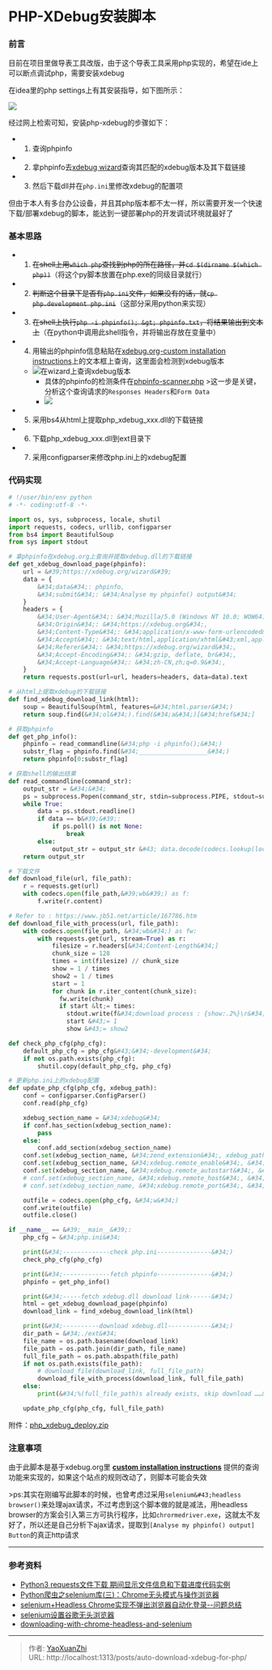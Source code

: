 # PHP-XDebug安装脚本


### 前言
目前在项目里做导表工具改版，由于这个导表工具采用php实现的，希望在ide上可以断点调试php，需要安装xdebug

在idea里的php settings上有其安装指导，如下图所示：

![](/assets/2019-09-01/1567309969314.png)

经过网上检索可知，安装php-xdebug的步骤如下：
 - 1. 查询phpinfo
 - 2. 拿phpinfo去[xdebug wizard](https://xdebug.org/wizard.php)查询其匹配的xdebug版本及其下载链接
 - 3. 然后下载dll并在`php.ini`里修改xdebug的配置项

但由于本人有多台办公设备，并且其php版本都不太一样，所以需要开发一个快速下载/部署xdebug的脚本，能达到一键部署php的开发调试环境就最好了

### 基本思路
 - 1. ~~在shell上用`which php`查找到php的所在路径，并`cd $(dirname $(which php))`~~（将这个py脚本放置在php.exe的同级目录就行）
 - 2. ~~判断这个目录下是否有`php.ini`文件，如果没有的话，就`cp php.development php.ini`~~（这部分采用python来实现）
 - 3. ~~在shell上执行`php -i phpinfo(); &gt; phpinfo.txt`，将结果输出到文本上~~（在python中调用此shell指令，并将输出存放在变量中）
 - 4. 用输出的phpinfo信息粘贴在[xdebug.org-custom installation instructions](https://xdebug.org/wizard.php)上的文本框上查询，这里面会检测到xdebug版本
   - ![在wizard上查询xdebug版本](/assets/2019-09-01/1567312543380.png)
     - 具体的phpinfo的检测条件在[phpinfo-scanner.php](https://github.com/derickr/xdebug.org/blob/master/html/include/phpinfo-scanner.php)
       &gt;这一步是关键，分析这个查询请求的`Responses Headers`和`Form Data`
     - ![](/assets/2019-09-01/1567314064999.png)
 - 5. 采用bs4从html上提取php_xdebug_xxx.dll的下载链接
 - 6. 下载php_xdebug_xxx.dll到ext目录下
 - 7. 采用configparser来修改php.ini上的xdebug配置

### 代码实现

```py
# !/user/bin/env python
# -*- coding:utf-8 -*- 

import os, sys, subprocess, locale, shutil
import requests, codecs, urllib, configparser
from bs4 import BeautifulSoup
from sys import stdout

# 拿phpinfo在xdebug.org上查询并提取xdebug.dll的下载链接
def get_xdebug_download_page(phpinfo):
    url = &#39;https://xdebug.org/wizard&#39;
    data = {
        &#34;data&#34;: phpinfo,
        &#34;submit&#34;: &#34;Analyse my phpinfo() output&#34;
    }
    headers = {
        &#34;User-Agent&#34;: &#34;Mozilla/5.0 (Windows NT 10.0; WOW64) AppleWebKit/537.36 (KHTML, like Gecko) Chrome/74.0.3729.169 Safari/537.36&#34;,
        &#34;Origin&#34;: &#34;https://xdebug.org&#34;,
        &#34;Content-Type&#34;: &#34;application/x-www-form-urlencoded&#34;,
        &#34;Accept&#34;: &#34;text/html,application/xhtml&#43;xml,application/xml;q=0.9,image/webp,image/apng,*/*;q=0.8,application/signed-exchange;v=b3&#34;,
        &#34;Referer&#34;: &#34;https://xdebug.org/wizard&#34;,
        &#34;Accept-Encoding&#34;: &#34;gzip, deflate, br&#34;,
        &#34;Accept-Language&#34;: &#34;zh-CN,zh;q=0.9&#34;,
    }
    return requests.post(url=url, headers=headers, data=data).text

# 从html上提取xdebug的下载链接
def find_xdebug_download_link(html):
    soup = BeautifulSoup(html, features=&#34;html.parser&#34;)
    return soup.find(&#34;ol&#34;).find(&#34;a&#34;)[&#34;href&#34;]

# 获取phpinfo
def get_php_info():
    phpinfo = read_commandline(&#34;php -i phpinfo();&#34;)
    substr_flag = phpinfo.find(&#34;___________________&#34;)
    return phpinfo[0:substr_flag]

# 获取shell的输出结果
def read_commandline(command_str):
    output_str = &#34;&#34;
    ps = subprocess.Popen(command_str, stdin=subprocess.PIPE, stdout=subprocess.PIPE, shell=True)
    while True:
        data = ps.stdout.readline()
        if data == b&#39;&#39;:
            if ps.poll() is not None:
                break
        else:
            output_str = output_str &#43; data.decode(codecs.lookup(locale.getpreferredencoding()).name)
    return output_str

# 下载文件
def download_file(url, file_path):
    r = requests.get(url)
    with codecs.open(file_path,&#39;wb&#39;) as f:
        f.write(r.content)

# Refer to : https://www.jb51.net/article/167786.htm
def download_file_with_process(url, file_path):
    with codecs.open(file_path, &#34;wb&#34;) as fw:
        with requests.get(url, stream=True) as r:
            filesize = r.headers[&#34;Content-Length&#34;]
            chunk_size = 128
            times = int(filesize) // chunk_size
            show = 1 / times
            show2 = 1 / times
            start = 1
            for chunk in r.iter_content(chunk_size):
              fw.write(chunk)
              if start &lt;= times:
                stdout.write(f&#34;download process : {show:.2%}\r&#34;)
                start &#43;= 1
                show &#43;= show2

def check_php_cfg(php_cfg):
    default_php_cfg = php_cfg&#43;&#34;-development&#34;
    if not os.path.exists(php_cfg):
        shutil.copy(default_php_cfg, php_cfg)

# 更新php.ini上的xdebug配置
def update_php_cfg(php_cfg, xdebug_path):
    conf = configparser.ConfigParser()
    conf.read(php_cfg)

    xdebug_section_name = &#34;xdebug&#34;
    if conf.has_section(xdebug_section_name):
        pass
    else:
        conf.add_section(xdebug_section_name)
    conf.set(xdebug_section_name, &#34;zend_extension&#34;, xdebug_path)
    conf.set(xdebug_section_name, &#34;xdebug.remote_enable&#34;, &#34;1&#34;)
    conf.set(xdebug_section_name, &#34;xdebug.remote_autostart&#34;, &#34;1&#34;)
    # conf.set(xdebug_section_name, &#34;xdebug.remote_host&#34;, &#34;10.0.2.2&#34;)
    # conf.set(xdebug_section_name, &#34;xdebug.remote_port&#34;, &#34;9000&#34;)

    outfile = codecs.open(php_cfg, &#34;w&#34;)
    conf.write(outfile)
    outfile.close()

if __name__ == &#39;__main__&#39;:
    php_cfg = &#34;php.ini&#34;

    print(&#34;-------------check php.ini---------------&#34;)
    check_php_cfg(php_cfg)

    print(&#34;-------------fetch phpinfo---------------&#34;)
    phpinfo = get_php_info()

    print(&#34;-----fetch xdebug.dll download link------&#34;)
    html = get_xdebug_download_page(phpinfo)
    download_link = find_xdebug_download_link(html)

    print(&#34;----------download xdebug.dll------------&#34;)
    dir_path = &#34;./ext&#34;
    file_name = os.path.basename(download_link) 
    file_path = os.path.join(dir_path, file_name)
    full_file_path = os.path.abspath(file_path)
    if not os.path.exists(file_path):
        # download_file(download_link, full_file_path)
        download_file_with_process(download_link, full_file_path)
    else:
        print(&#34;%(full_file_path)s already exists, skip download ……&#34; % {&#39;full_file_path&#39; : full_file_path})

    update_php_cfg(php_cfg, full_file_path)
```

附件：[php_xdebug_deploy.zip](/assets/2019-09-01/php_xdebug_deploy.zip)

### 注意事项
由于此脚本是基于xdebug.org里 **[custom installation instructions](https://xdebug.org/wizard.php)** 提供的查询功能来实现的，如果这个站点的规则改动了，则脚本可能会失效

&gt;ps:其实在刚编写此脚本的时候，也曾考虑过采用`selenium&#43;headless browser()`来处理ajax请求，不过考虑到这个脚本做的就是减法，用headless browser的方案会引入第三方可执行程序，比如`chrormedriver.exe`，这就太不友好了，所以还是自己分析下ajax请求，提取到`[Analyse my phpinfo() output] Button`的真正http请求

---

### 参考资料
 - [Python3 requests文件下载 期间显示文件信息和下载进度代码实例](https://www.jb51.net/article/167786.htm)
 - [Python爬虫之selenium库(三)：Chrome无头模式与操作浏览器](https://blog.csdn.net/bqw18744018044/article/details/81351137)
 - [selenium&#43;Headless Chrome实现不弹出浏览器自动化登录--问题总结](https://blog.csdn.net/qq_26803795/article/details/82467037)
 - [selenium设置谷歌无头浏览器](https://blog.csdn.net/jjjndk1314/article/details/80540204)
 - [downloading-with-chrome-headless-and-selenium](https://stackoverflow.com/questions/45631715/downloading-with-chrome-headless-and-selenium)

---

> 作者: [YaoXuanZhi](https://github.com/YaoXuanZhi)  
> URL: http://localhost:1313/posts/auto-download-xdebug-for-php/  

